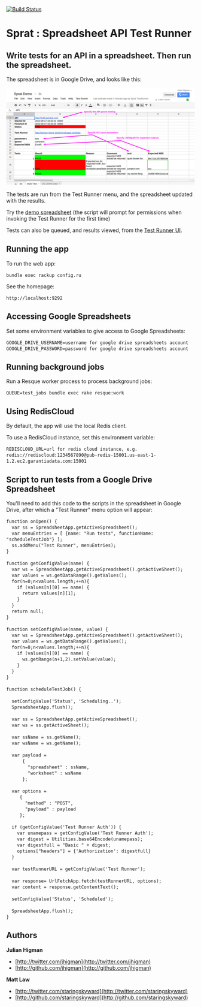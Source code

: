 [![Build Status](https://travis-ci.org/jhigman/sprat.png)](https://travis-ci.org/jhigman/sprat)


Sprat : Spreadsheet API Test Runner
===================================

Write tests for an API in a spreadsheet. Then run the spreadsheet.
------------------------------------------------------------------  

The spreadsheet is in Google Drive, and looks like this:


![Sprat MD5 Test](images/sprat-md5.png)  



The tests are run from the Test Runner menu, and the spreadsheet updated with the results. 

Try the [demo spreadsheet](https://docs.google.com/spreadsheet/ccc?key=0AnNso1xhxP7xdEpmb3prMWdmMEF6Ti05c29TT3R4Q0E#gid=0) (the script will prompt for permissions when invoking the Test Runner for the first time)

Tests can also be queued, and results viewed, from the [Test Runner UI](http://serene-shore-1334.herokuapp.com/jobs).


Running the app
---------------


To run the web app:

	bundle exec rackup config.ru

See the homepage:

	http://localhost:9292


Accessing Google Spreadsheets
-----------------------------

Set some environment variables to give access to Google Spreadsheets:

	GOOGLE_DRIVE_USERNAME=username for google drive spreadsheets account
	GOOGLE_DRIVE_PASSWORD=password for google drive spreadsheets account


Running background jobs
-----------------------

Run a Resque worker process to process background jobs:

	QUEUE=test_jobs bundle exec rake resque:work


Using RedisCloud
----------------

By default, the app will use the local Redis client.

To use a RedisCloud instance, set this environment variable:

	REDISCLOUD_URL=url for redis cloud instance, e.g. redis://rediscloud:1234567890@pub-redis-15001.us-east-1-1.2.ec2.garantiadata.com:15001



Script to run tests from a Google Drive Spreadsheet
---------------------------------------------------


You'll need to add this code to the scripts in the spreadsheet in Google Drive, after which a "Test Runner" menu option will appear:




	function onOpen() {
	  var ss = SpreadsheetApp.getActiveSpreadsheet();
	  var menuEntries = [ {name: "Run tests", functionName: "scheduleTestJob"} ];
	  ss.addMenu("Test Runner", menuEntries);
	}

	function getConfigValue(name) {
	  var ws = SpreadsheetApp.getActiveSpreadsheet().getActiveSheet();
	  var values = ws.getDataRange().getValues();
	  for(n=0;n<values.length;++n){
	    if (values[n][0] == name) {
	      return values[n][1];
	    }
	  }
	  return null;
	}

	function setConfigValue(name, value) {
	  var ws = SpreadsheetApp.getActiveSpreadsheet().getActiveSheet();
	  var values = ws.getDataRange().getValues();
	  for(n=0;n<values.length;++n){
	    if (values[n][0] == name) {
	      ws.getRange(n+1,2).setValue(value);
	    }
	  }
	}

	function scheduleTestJob() {

	  setConfigValue('Status', 'Scheduling..');
	  SpreadsheetApp.flush();
	  
	  var ss = SpreadsheetApp.getActiveSpreadsheet();
	  var ws = ss.getActiveSheet();
	  
	  var ssName = ss.getName();
	  var wsName = ws.getName();
	  
	  var payload =
	      {
	        "spreadsheet" : ssName,
	        "worksheet" : wsName
	      };

	  var options =
	     {
	       "method" : "POST",
	       "payload" : payload
	     };
	  
	  if (getConfigValue('Test Runner Auth')) {
	    var unamepass = getConfigValue('Test Runner Auth');
	    var digest = Utilities.base64Encode(unamepass);
	    var digestfull = "Basic " + digest;
	    options["headers"] = {'Authorization': digestfull}
	  }
	  
	  var testRunnerURL = getConfigValue('Test Runner');
	  
	  var response= UrlFetchApp.fetch(testRunnerURL, options);
	  var content = response.getContentText();

	  setConfigValue('Status', 'Scheduled');

	  SpreadsheetApp.flush();
	}




## Authors

**Julian Higman**

+ [http://twitter.com/jhigman](http://twitter.com/jhigman)
+ [http://github.com/jhigman](http://github.com/jhigman)

**Matt Law**

+ [http://twitter.com/staringskyward](http://twitter.com/staringskyward)
+ [http://github.com/staringskyward](http://github.com/staringskyward)
